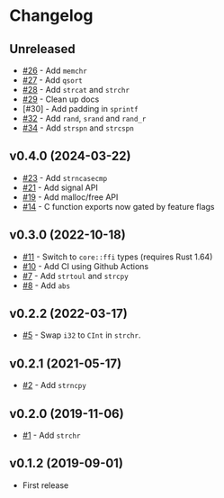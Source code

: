# Changelog

## Unreleased

* [#26] - Add `memchr` 
* [#27] - Add `qsort`
* [#28] - Add `strcat` and `strchr`
* [#29] - Clean up docs
* [#30] - Add padding in `sprintf`
* [#32] - Add `rand`, `srand` and `rand_r`
* [#34] - Add `strspn` and `strcspn`

[#26]: https://github.com/rust-embedded-community/tinyrlibc/pull/26
[#27]: https://github.com/rust-embedded-community/tinyrlibc/pull/27
[#28]: https://github.com/rust-embedded-community/tinyrlibc/pull/28
[#29]: https://github.com/rust-embedded-community/tinyrlibc/pull/29
[#32]: https://github.com/rust-embedded-community/tinyrlibc/pull/30
[#32]: https://github.com/rust-embedded-community/tinyrlibc/pull/32
[#34]: https://github.com/rust-embedded-community/tinyrlibc/pull/34

## v0.4.0 (2024-03-22)

* [#23] - Add `strncasecmp`
* [#21] - Add signal API
* [#19] - Add malloc/free API
* [#14] - C function exports now gated by feature flags

[#23]: https://github.com/rust-embedded-community/tinyrlibc/pull/23
[#21]: https://github.com/rust-embedded-community/tinyrlibc/pull/21
[#19]: https://github.com/rust-embedded-community/tinyrlibc/pull/19
[#14]: https://github.com/rust-embedded-community/tinyrlibc/pull/14

## v0.3.0 (2022-10-18)

* [#11] - Switch to `core::ffi` types (requires Rust 1.64)
* [#10] - Add CI using Github Actions
* [#7] - Add `strtoul` and `strcpy`
* [#8] - Add `abs`

[#11]: https://github.com/rust-embedded-community/tinyrlibc/pull/11
[#10]: https://github.com/rust-embedded-community/tinyrlibc/pull/10
[#7]: https://github.com/rust-embedded-community/tinyrlibc/pull/7
[#8]: https://github.com/rust-embedded-community/tinyrlibc/pull/8

## v0.2.2 (2022-03-17)

* [#5] - Swap `i32` to `CInt` in `strchr`.

[#5]: https://github.com/rust-embedded-community/tinyrlibc/pull/5

## v0.2.1 (2021-05-17)

* [#2] - Add `strncpy`

[#2]: https://github.com/rust-embedded-community/tinyrlibc/pull/2

## v0.2.0 (2019-11-06)

* [#1] - Add `strchr`

[#1]: https://github.com/rust-embedded-community/tinyrlibc/pull/1

## v0.1.2 (2019-09-01)

* First release
